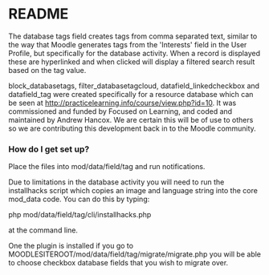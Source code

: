 # README #

The database tags field creates tags from comma separated text, similar to the way that Moodle generates tags from the 'Interests' field in the User Profile, but specifically for the database activity. When a record is displayed these are hyperlinked and when clicked will display a filtered search result based on the tag value.

block_databasetags, filter_databasetagcloud, datafield_linkedcheckbox and datafield_tag were created specifically for a resource database which can be seen at http://practicelearning.info/course/view.php?id=10. It was commissioned and funded by Focused on Learning, and coded and maintained by Andrew Hancox. We are certain this will be of use to others so we are contributing this development back in to the Moodle community.

### How do I get set up? ###

Place the files into mod/data/field/tag and run notifications.

Due to limitations in the database activity you will need to run the installhacks script which copies an image and language string into the core mod_data code. You can do this by typing:

php mod/data/field/tag/cli/installhacks.php

at the command line.

One the plugin is installed if you go to MOODLESITEROOT/mod/data/field/tag/migrate/migrate.php you will be able to choose checkbox database fields that you wish to migrate over.
